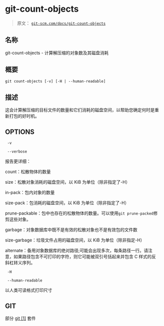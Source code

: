 # git-count-objects

> 原文： [`git-scm.com/docs/git-count-objects`](https://git-scm.com/docs/git-count-objects)

## 名称

git-count-objects - 计算解压缩的对象数及其磁盘消耗

## 概要

```
git count-objects [-v] [-H | --human-readable]
```

## 描述

这会计算解压缩的目标文件的数量和它们消耗的磁盘空间，以帮助您确定何时是重新打包的好时机。

## OPTIONS

```
 -v 
```

```
 --verbose 
```

报告更详细：

count：松散物体的数量

size：松散对象消耗的磁盘空间，以 KiB 为单位（除非指定了-H）

in-pack：包内对象的数量

size-pack：包消耗的磁盘空间，以 KiB 为单位（除非指定了-H）

prune-packable：包中也存在的松散物体的数量。可以使用`git prune-packed`修剪这些对象。

garbage：对象数据库中既不是有效的松散对象也不是有效包的文件数

size-garbage：垃圾文件占用的磁盘空间，以 KiB 为单位（除非指定-H）

alternate：备用对象数据库的绝对路径;可能会出现多次，每条路径一行。请注意，如果路径包含不可打印的字符，则它可能被双引号括起来并包含 C 样式的反斜杠转义序列。

```
 -H 
```

```
 --human-readable 
```

以人类可读格式打印尺寸

## GIT

部分 [git [1]](https://git-scm.com/docs/git) 套件